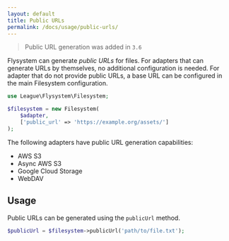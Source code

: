 ```yaml
---
layout: default
title: Public URLs
permalink: /docs/usage/public-urls/
---
```


> Public URL generation was added in `3.6`

Flysystem can generate _public URLs_ for files. For adapters that can generate URLs by themselves, no additional
configuration is needed. For adapter that do not provide public URLs, a base URL can be configured in the main
Filesystem configuration.

```php
use League\Flysystem\Filesystem;

$filesystem = new Filesystem(
    $adapter,
    ['public_url' => 'https://example.org/assets/']
);
```

The following adapters have public URL generation capabilities:

- AWS S3
- Async AWS S3
- Google Cloud Storage
- WebDAV

## Usage

Public URLs can be generated using the `publicUrl` method.

```php
$publicUrl = $filesystem->publicUrl('path/to/file.txt');
```



